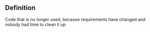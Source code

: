 ## Definition
Code that is no longer used, because requirements have changed and nobody had time to clean it up
